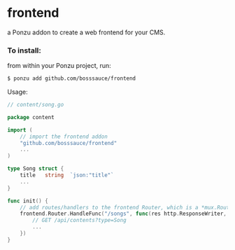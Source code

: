 # frontend

a Ponzu addon to create a web frontend for your CMS.

### To install:

from within your Ponzu project, run:
```bash
$ ponzu add github.com/bosssauce/frontend
```
Usage: 

```go
// content/song.go

package content

import (
    // import the frontend addon
    "github.com/bosssauce/frontend"
    ...
)

type Song struct {
    title   string  `json:"title"`
    ...
}

func init() {
    // add routes/handlers to the frontend Router, which is a *mux.Router
    frontend.Router.HandleFunc("/songs", func(res http.ResponseWriter, req *http.Request) {
        // GET /api/contents?type=Song
        ...
    })
}
```
